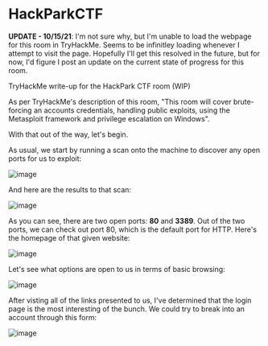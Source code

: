 # HackParkCTF
**UPDATE - 10/15/21**: I'm not sure why, but I'm unable to load the webpage for this room in TryHackMe. Seems to be infinitley loading whenever I attempt to visit the page. Hopefully I'll get this resolved in the future, but for now, I'd figure I post an update on the current state of progress for this room.

TryHackMe write-up for the HackPark CTF room (WIP)

As per TryHackMe's description of this room, "This room will cover brute-forcing an accounts credentials, handling public exploits, using the Metasploit framework and privilege escalation on Windows".

With that out of the way, let's begin.

As usual, we start by running a scan onto the machine to discover any open ports for us to exploit:

![image](https://user-images.githubusercontent.com/53369798/112157389-8ae0cc00-8bbd-11eb-81d3-28a2a5196de2.png)

And here are the results to that scan:

![image](https://user-images.githubusercontent.com/53369798/112157655-d1362b00-8bbd-11eb-8439-72f49528158f.png)

As you can see, there are two open ports: **80** and **3389**. Out of the two ports, we can check out port 80, which is the default port for HTTP. Here's the homepage of that given website:

![image](https://user-images.githubusercontent.com/53369798/112157932-12c6d600-8bbe-11eb-893d-351681808d0d.png)

Let's see what options are open to us in terms of basic browsing:

![image](https://user-images.githubusercontent.com/53369798/112162187-37bd4800-8bc2-11eb-92b9-582c8c4154a9.png)

After visting all of the links presented to us, I've determined that the login page is the most interesting of the bunch. We could try to break into an account through this form:

![image](https://user-images.githubusercontent.com/53369798/112166027-a5b73e80-8bc5-11eb-8425-398e1d5de378.png)

